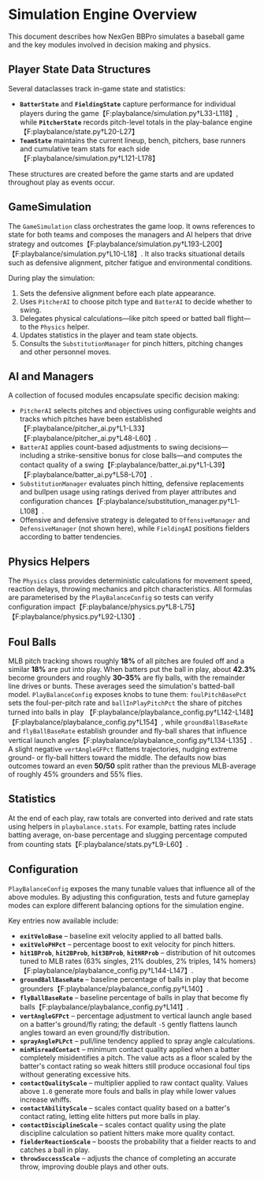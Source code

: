 # Simulation Engine Overview

This document describes how NexGen BBPro simulates a baseball game and the key
modules involved in decision making and physics.

## Player State Data Structures

Several dataclasses track in-game state and statistics:

- **`BatterState`** and **`FieldingState`** capture performance for individual
  players during the game【F:playbalance/simulation.py†L33-L118】, while **`PitcherState`**
  records pitch-level totals in the play-balance engine【F:playbalance/state.py†L20-L27】
- **`TeamState`** maintains the current lineup, bench, pitchers, base runners and
  cumulative team stats for each side【F:playbalance/simulation.py†L121-L178】

These structures are created before the game starts and are updated throughout
play as events occur.

## GameSimulation

The `GameSimulation` class orchestrates the game loop.  It owns references to
state for both teams and composes the managers and AI helpers that drive
strategy and outcomes【F:playbalance/simulation.py†L193-L200】【F:playbalance/simulation.py†L10-L18】.
It also tracks situational details such as defensive alignment, pitcher fatigue
and environmental conditions.

During play the simulation:

1. Sets the defensive alignment before each plate appearance.
2. Uses `PitcherAI` to choose pitch type and `BatterAI` to decide whether to
   swing.
3. Delegates physical calculations—like pitch speed or batted ball flight—to the
   `Physics` helper.
4. Updates statistics in the player and team state objects.
5. Consults the `SubstitutionManager` for pinch hitters, pitching changes and
   other personnel moves.

## AI and Managers

A collection of focused modules encapsulate specific decision making:

- `PitcherAI` selects pitches and objectives using configurable weights and
  tracks which pitches have been established【F:playbalance/pitcher_ai.py†L1-L33】【F:playbalance/pitcher_ai.py†L48-L60】.
- `BatterAI` applies count-based adjustments to swing decisions—including a
  strike-sensitive bonus for close balls—and computes the contact quality of a
  swing【F:playbalance/batter_ai.py†L1-L39】【F:playbalance/batter_ai.py†L58-L70】.
- `SubstitutionManager` evaluates pinch hitting, defensive replacements and
  bullpen usage using ratings derived from player attributes and configuration
  chances【F:playbalance/substitution_manager.py†L1-L108】.
- Offensive and defensive strategy is delegated to `OffensiveManager` and
  `DefensiveManager` (not shown here), while `FieldingAI` positions fielders
  according to batter tendencies.

## Physics Helpers

The `Physics` class provides deterministic calculations for movement speed,
reaction delays, throwing mechanics and pitch characteristics.  All formulas are
parameterised by the `PlayBalanceConfig` so tests can verify configuration
impact【F:playbalance/physics.py†L8-L75】【F:playbalance/physics.py†L92-L130】.

## Foul Balls

MLB pitch tracking shows roughly **18%** of all pitches are fouled off and a
similar **18%** are put into play. When batters put the ball in play, about
**42.3%** become grounders and roughly
**30–35%** are fly balls, with the remainder line drives or bunts. These averages
seed the simulation's batted-ball model. `PlayBalanceConfig` exposes knobs to
tune them: `foulPitchBasePct` sets the foul-per-pitch rate and
`ballInPlayPitchPct` the share of pitches turned into balls in play
【F:playbalance/playbalance_config.py†L142-L148】【F:playbalance/playbalance_config.py†L154】,
while `groundBallBaseRate` and `flyBallBaseRate` establish grounder and fly-ball
shares that influence vertical launch angles【F:playbalance/playbalance_config.py†L134-L135】.
A slight negative `vertAngleGFPct` flattens trajectories, nudging extreme
ground- or fly-ball hitters toward the middle. The defaults now bias outcomes
toward an even **50/50** split rather than the previous MLB-average of roughly
45% grounders and 55% flies.

## Statistics

At the end of each play, raw totals are converted into derived and rate stats
using helpers in `playbalance.stats`.  For example, batting rates include batting
average, on-base percentage and slugging percentage computed from counting
stats【F:playbalance/stats.py†L9-L60】.

## Configuration

`PlayBalanceConfig` exposes the many tunable values that influence all of the
above modules.  By adjusting this configuration, tests and future gameplay modes
can explore different balancing options for the simulation engine.

Key entries now available include:

- **`exitVeloBase`** – baseline exit velocity applied to all batted balls.
- **`exitVeloPHPct`** – percentage boost to exit velocity for pinch hitters.
- **`hit1BProb`**, **`hit2BProb`**, **`hit3BProb`**, **`hitHRProb`** – distribution of hit outcomes
  tuned to MLB rates (63% singles, 21% doubles, 2% triples, 14% homers)【F:playbalance/playbalance_config.py†L144-L147】.
- **`groundBallBaseRate`** – baseline percentage of balls in play that become grounders【F:playbalance/playbalance_config.py†L140】.
- **`flyBallBaseRate`** – baseline percentage of balls in play that become fly balls【F:playbalance/playbalance_config.py†L141】.
- **`vertAngleGFPct`** – percentage adjustment to vertical launch angle based on a
  batter's ground/fly rating; the default ``-5`` gently flattens launch angles
  toward an even ground/fly distribution.
- **`sprayAnglePLPct`** – pull/line tendency applied to spray angle calculations.
- **`minMisreadContact`** – minimum contact quality applied when a batter
  completely misidentifies a pitch.  The value acts as a floor scaled by the
  batter's contact rating so weak hitters still produce occasional foul tips
  without generating excessive hits.
- **`contactQualityScale`** – multiplier applied to raw contact quality. Values
  above ``1.0`` generate more fouls and balls in play while lower values
  increase whiffs.
- **`contactAbilityScale`** – scales contact quality based on a batter's
  contact rating, letting elite hitters put more balls in play.
- **`contactDisciplineScale`** – scales contact quality using the plate
  discipline calculation so patient hitters make more quality contact.
- **`fielderReactionScale`** – boosts the probability that a fielder reacts to
  and catches a ball in play.
- **`throwSuccessScale`** – adjusts the chance of completing an accurate throw,
  improving double plays and other outs.

